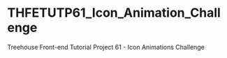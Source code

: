 # THFETUTP61_Icon_Animation_Challenge
Treehouse Front-end Tutorial Project 61 - Icon Animations Challenge
